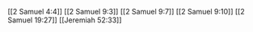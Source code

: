 [[2 Samuel 4:4]]
[[2 Samuel 9:3]]
[[2 Samuel 9:7]]
[[2 Samuel 9:10]]
[[2 Samuel 19:27]]
[[Jeremiah 52:33]]
